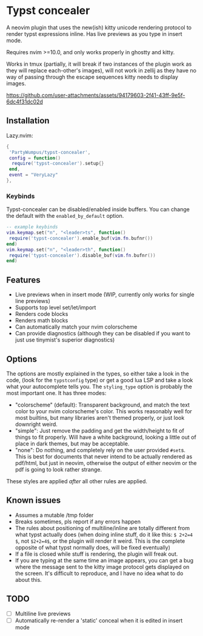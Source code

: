 # Typst concealer

A neovim plugin that uses the new(ish) kitty unicode rendering protocol to render typst expressions inline.
Has live previews as you type in insert mode.

Requires nvim >=10.0, and only works properly in ghostty and kitty.

Works in tmux (partially, it will break if two instances of the plugin work as they will replace each-other's images), will not work in zellij as they have no way of passing through the escape sequences kitty needs to display images.

https://github.com/user-attachments/assets/94179603-2f41-43ff-9e5f-6dc4f31dc02d

## Installation
Lazy.nvim:
```lua
{
 'PartyWumpus/typst-concealer',
 config = function()
  require('typst-concealer').setup{}
 end,
 event = "VeryLazy"
},
```

### Keybinds
Typst-concealer can be disabled/enabled inside buffers. You can change the default with the `enabled_by_default` option.
```lua
-- example keybinds
vim.keymap.set("n", "<leader>ts", function()
 require('typst-concealer').enable_buf(vim.fn.bufnr())
end)
vim.keymap.set("n", "<leader>th", function()
 require('typst-concealer').disable_buf(vim.fn.bufnr())
end)
```

## Features
- Live previews when in insert mode (WIP, currently only works for single line previews)
- Supports top level set/let/import
- Renders code blocks
- Renders math blocks
- Can automatically match your nvim colorscheme
- Can provide diagnostics (although they can be disabled if you want to just use tinymist's superior diagnostics)

## Options
The options are mostly explained in the types, so either take a look in the code, (look for the `typstconfig` type) or get a good lua LSP and take a look what your autocomplete tells you.
The `styling_type` option is probably the most important one. It has three modes:
- "colorscheme" (default): Transparent background, and match the text color to your nvim colorscheme's color. This works reasonably well for most builtins, but many libraries aren't themed properly, or just look downright weird.
- "simple": Just remove the padding and get the width/height to fit of things to fit properly. Will have a white background, looking a little out of place in dark themes, but may be acceptable.
- "none": Do nothing, and completely rely on the user provided `#set`s. This is best for documents that never intend to be actually rendered as pdf/html, but just in neovim, otherwise the output of either neovim or the pdf is going to look rather strange.

These styles are applied *after* all other rules are applied.

## Known issues
- Assumes a mutable /tmp folder
- Breaks sometimes, pls report if any errors happen
- The rules about positioning of multiline/inline are totally different from what typst actually does (when doing inline stuff, do it like this: `$ 2+2=4 $`, not `$2+2=4$`, or the plugin will render it weird. This is the complete opposite of what typst normally does, will be fixed eventually)
- If a file is closed while stuff is rendering, the plugin will freak out.
- If you are typing at the same time an image appears, you can get a bug where the message sent to the kitty image protocol gets displayed on the screen. It's difficult to reproduce, and I have no idea what to do about this.

## TODO
- [ ] Multiline live previews
- [ ] Automatically re-render a 'static' conceal when it is edited in insert mode
